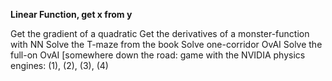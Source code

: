 **Linear Function, get x from y**

Get the gradient of a quadratic
Get the derivatives of a monster-function with NN
Solve the T-maze from the book
Solve one-corridor OvAI
Solve the full-on OvAI
[somewhere down the road: game with the NVIDIA physics engines: (1), (2), (3), (4)
